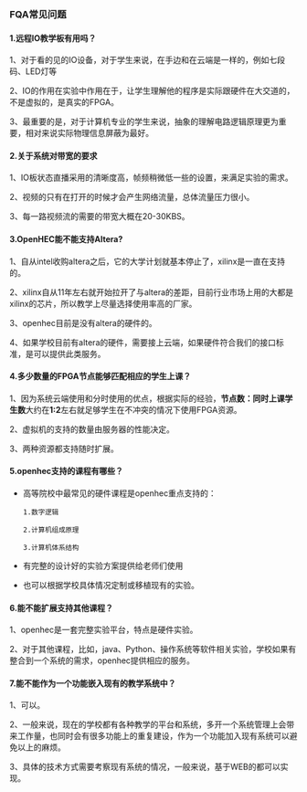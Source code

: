 

### **FQA常见问题**

#### **1.远程IO教学板有用吗？**

1、对于看的见的IO设备，对于学生来说，在手边和在云端是一样的，例如七段码、LED灯等

2、IO的作用在实验中作用在于，让学生理解他的程序是实际跟硬件在大交道的，不是虚拟的，是真实的FPGA。

3、最重要的是，对于计算机专业的学生来说，抽象的理解电路逻辑原理更为重要，相对来说实际物理信息屏蔽为最好。

#### **2.关于系统对带宽的要求**

1、IO板状态直播采用的清晰度高，帧频稍微低一些的设置，来满足实验的需求。

2、视频的只有在打开的时候才会产生网络流量，总体流量压力很小。

3、每一路视频流的需要的带宽大概在20-30KBS。

#### **3.OpenHEC能不能支持Altera?**

1、自从intel收购altera之后，它的大学计划就基本停止了，xilinx是一直在支持的。

2、xilinx自从11年左右就开始拉开了与altera的差距，目前行业市场上用的大都是xilinx的芯片，所以教学上尽量选择使用率高的厂家。

3、openhec目前是没有altera的硬件的。

4、如果学校目前有altera的硬件，需要接上云端，如果硬件符合我们的接口标准，是可以提供此类服务。

#### **4.多少数量的FPGA节点能够匹配相应的学生上课？**

1、因为系统云端使用和分时使用的优点，根据实际的经验，**节点数：同时上课学生数**大约在**1:2**左右就足够学生在不冲突的情况下使用FPGA资源。

2、虚拟机的支持的数量由服务器的性能决定。

3、两种资源都支持随时扩展。

#### **5.openhec支持的课程有哪些？**

* 高等院校中最常见的硬件课程是openhec重点支持的：

      1.数字逻辑

      2.计算机组成原理

      3.计算机体系结构

* 有完整的设计好的实验方案提供给老师们使用

* 也可以根据学校具体情况定制或移植现有的实验。

#### **6.能不能扩展支持其他课程？**

1、openhec是一套完整实验平台，特点是硬件实验。

2、对于其他课程，比如，java、Python、操作系统等软件相关实验，学校如果有整合到一个系统的需求，openhec提供相应的服务。

#### **7.能不能作为一个功能嵌入现有的教学系统中？**

1、可以。

2、一般来说，现在的学校都有各种教学的平台和系统，多开一个系统管理上会带来工作量，也同时会有很多功能上的重复建设，作为一个功能加入现有系统可以避免以上的麻烦。

3、具体的技术方式需要考察现有系统的情况，一般来说，基于WEB的都可以实现。

